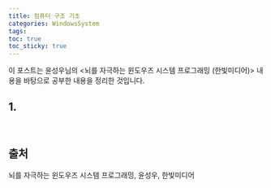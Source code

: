 ```yaml
---
title: 컴퓨터 구조 기초
categories: WindowsSystem
tags: 
toc: true
toc_sticky: true
---
```


이 포스트는 윤성우님의 <뇌를 자극하는 윈도우즈 시스템 프로그래밍 (한빛미디어)> 내용을 바탕으로 공부한 내용을 정리한 것입니다. 


## **1.**

<br/>

## **출처**

뇌를 자극하는 윈도우즈 시스템 프로그래밍, 윤성우, 한빛미디어

